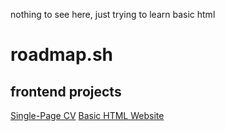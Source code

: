 nothing to see here, just trying to learn basic html

# roadmap.sh

## frontend projects

[Single-Page CV](https://roadmap.sh/projects/single-page-cv)
[Basic HTML Website](https://roadmap.sh/projects/basic-html-website)
